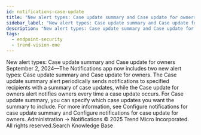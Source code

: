 ```yaml
---
id: notifications-case-update
title: "New alert types: Case update summary and Case update for owners"
sidebar_label: "New alert types: Case update summary and Case update for owners"
description: "New alert types: Case update summary and Case update for owners"
tags:
  - endpoint-security
  - trend-vision-one
---
```


 New alert types: Case update summary and Case update for owners September 2, 2024—The Notifications app now includes two new alert types: Case update summary and Case update for owners. The Case update summary alert periodically sends notifications to specified recipients with a summary of case updates, while the Case update for owners alert notifies owners every time a case update occurs. For Case update summary, you can specify which case updates you want the summary to include. For more information, see Configure notifications for case update summary and Configure notifications for case update for owners. Administration → Notifications © 2025 Trend Micro Incorporated. All rights reserved.Search Knowledge Base